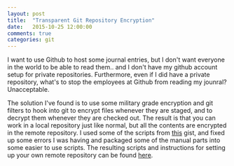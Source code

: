 ```yaml
---
layout: post
title:  "Transparent Git Repository Encryption"
date:   2015-10-25 12:00:00
comments: true
categories: git
---
```


I want to use Github to host some journal entries, but I don't want everyone in the world to be able to read them.. and I don't have my github account setup for private repositories. Furthermore, even if I did have a private repository, what's to stop the employees at Github from reading my jounral? Unacceptable.

The solution I've found is to use some military grade encryption and git filters to hook into git to encrypt files whenever they are staged, and to decrypt them whenever they are checked out. The result is that you can work in a local repository just like normal, but all the contents are encrypted in the remote repository. I used some of the scripts from [this][trans-encryption] gist, and fixed up some errors I was having and packaged some of the manual parts into some easier to use scripts. The resulting scripts and instructions for setting up your own remote repository can be found [here][elias-gitencrypt].

[trans-encryption]: https://gist.github.com/shadowhand/873637
[elias-gitencrypt]: https://github.com/eliasbagley/gitencrypt/
